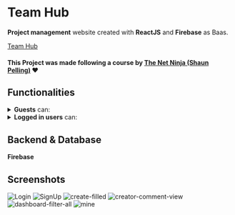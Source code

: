 # Team Hub

<strong>Project management</strong> website created with <strong>ReactJS</strong> and <strong>Firebase</strong> as Baas.

[Team Hub](https://team-hub-bb7bf.web.app/)    

#### This Project was made following a course by [The Net Ninja (Shaun Pelling)](https://www.udemy.com/user/47fd83f6-5e4a-4e87-a0f0-519ac51f91b6/) :heart:

## Functionalities

<details>
    <summary><strong>Guests</strong> can: </summary>
    <ul>
        <li>Login</li>
        <li>Signup</li>
    </ul>
</details>

<details>
    <summary><strong>Logged in users</strong> can: </summary>
    <ul>
        <li><strong>filter</strong> existing projects</li>
        <li>see <strong>details</strong> for a project</li>
        <li>leave a <strong>comment</strong> for a project</li>
        <li><strong>create</strong> a project with due date, description and assignees</li>
        <li>mark his own projects as completed (<strong>delete</strong>)</li>
        <li><strong>see currently online users</strong></li>
        <li><strong>Logout</strong></li>
    </ul>
</details>
    
## Backend & Database
<strong>Firebase</strong>

## Screenshots

![Login](https://user-images.githubusercontent.com/38568843/180286949-67cb74db-4d1a-4316-95fa-2cb78b634b85.png)
![SignUp](https://user-images.githubusercontent.com/38568843/180287141-b6e97692-d6c2-4f00-a44b-7757c5c6cd95.png)
![create-filled](https://user-images.githubusercontent.com/38568843/180287038-ce4960af-5421-4e10-8a0e-5f9bcc7aaedf.png)
![creator-comment-view](https://user-images.githubusercontent.com/38568843/180287059-a0272197-e80e-4686-9076-31e30018a124.png)
![dashboard-filter-all](https://user-images.githubusercontent.com/38568843/180287086-4c6421fd-3da3-49e4-81da-022074113e1d.png)
![mine](https://user-images.githubusercontent.com/38568843/180287132-dc59ddd5-b0f4-4b7d-8bfa-d375045a00b3.png)
